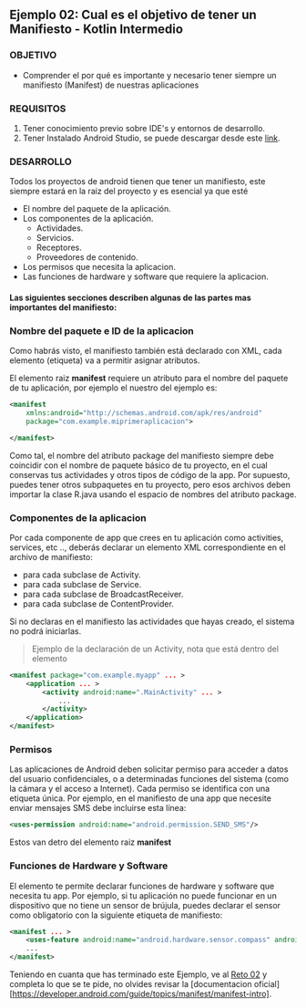 ## Ejemplo 02: Cual es el objetivo de tener un Manifiesto - Kotlin Intermedio

### OBJETIVO

- Comprender el por qué es importante y necesario tener siempre un manifiesto (Manifest) de nuestras aplicaciones

### REQUISITOS

1. Tener conocimiento previo sobre IDE's y entornos de desarrollo.
2. Tener Instalado Android Studio, se puede descargar desde este [link](https://developer.android.com/studio).

### DESARROLLO

Todos los proyectos de android tienen que tener un manifiesto, este siempre estará en la raiz del proyecto y es esencial ya que esté

- El nombre del paquete de la aplicación.
- Los componentes de la aplicación.
    - Actividades.
    - Servicios.
    - Receptores.
    - Proveedores de contenido.
- Los permisos que necesita la aplicacion.
- Las funciones de hardware y software que requiere la aplicacion.

#### Las siguientes secciones describen algunas de las partes mas importantes del manifiesto:

### Nombre del paquete e ID de la aplicacion

Como habrás visto, el manifiesto también está declarado con XML, cada elemento (etiqueta) va a permitir asignar atributos.

El elemento raiz **manifest** requiere un atributo para el nombre del paquete de tu aplicación, por ejemplo el nuestro del ejemplo es:

```XML
<manifest 
    xmlns:android="http://schemas.android.com/apk/res/android"
    package="com.example.miprimeraplicacion">

</manifest>
```

Como tal, el nombre del atributo package del manifiesto siempre debe coincidir con el nombre de paquete básico de tu proyecto, en el cual conservas tus actividades y otros tipos de código de la app. Por supuesto, puedes tener otros subpaquetes en tu proyecto, pero esos archivos deben importar la clase R.java usando el espacio de nombres del atributo package.

### Componentes de la aplicacion

Por cada componente de app que crees en tu aplicación como activities, services, etc .., deberás declarar un elemento XML correspondiente en el archivo de manifiesto:

- <activity> para cada subclase de Activity.
- <service> para cada subclase de Service.
- <receiver> para cada subclase de BroadcastReceiver.
- <provider> para cada subclase de ContentProvider.

Si no declaras en el manifiesto las actividades que hayas creado, el sistema no podrá iniciarlas.

>Ejemplo de la declaración de un Activity, nota que está dentro del elemento <application>
```XML
<manifest package="com.example.myapp" ... >
    <application ... >
        <activity android:name=".MainActivity" ... >
            ...
        </activity>
    </application>
</manifest>
```

### Permisos 

Las aplicaciones de Android deben solicitar permiso para acceder a datos del usuario confidenciales, o a determinadas funciones del sistema (como la cámara y el acceso a Internet). Cada permiso se identifica con una etiqueta única. Por ejemplo, en el manifiesto de una app que necesite enviar mensajes SMS debe incluirse esta línea:

```XML
<uses-permission android:name="android.permission.SEND_SMS"/>
```

Estos van detro del elemento raiz **manifest**

### Funciones de Hardware y Software 

El elemento <uses-feature> te permite declarar funciones de hardware y software que necesita tu app. Por ejemplo, si tu aplicación no puede funcionar en un dispositivo que no tiene un sensor de brújula, puedes declarar el sensor como obligatorio con la siguiente etiqueta de manifiesto:

```XML
<manifest ... >
    <uses-feature android:name="android.hardware.sensor.compass" android:required="true" />
    ...
</manifest>
```

Teniendo en cuanta que has terminado este Ejemplo, ve al [Reto 02](/../../tree/master/Sesion-01/Reto-02/) y completa lo que se te pide, no olvides revisar la [documentacion oficial][https://developer.android.com/guide/topics/manifest/manifest-intro].
